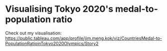 # Visualising Tokyo 2020's medal-to-population ratio

Check out my visualisation: https://public.tableau.com/app/profile/jim.meng.kok/viz/CountriesMedal-to-PopulationRatioinTokyo2020Olympics/Story2
